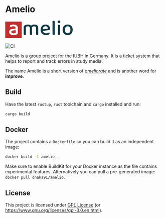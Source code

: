 # Amelio

<!-- markdownlint-disable no-inline-html -->
<img src="assets/images/logo@4x.png" width="215" height="56">
<!-- markdownlint-restore -->

![CI](https://github.com/dnaka91/amelio/workflows/CI/badge.svg?branch=master)

Amelio is a group project for the IUBH in Germany. It is a ticket system that helps to report and
track errors in study media.

The name Amelio is a short version of _[ameliorate](https://www.dictionary.com/browse/ameliorate)_
and is another word for **improve**.

## Build

Have the latest `rustup`, `rust` toolchain and `cargo` installed and run:

```sh
cargo build
```

## Docker

The project contains a `Dockerfile` so you can build it as an independent image:

```sh
docker build -t amelio .
```

Make sure to enable BuildKit for your Docker instance as the file contains experimental features.
Alternatively you can pull a pre-generated image: `docker pull dnaka91/amelio`.

## License

This project is licensed under [GPL License](LICENSE) (or
<https://www.gnu.org/licenses/gpl-3.0.en.html>).
